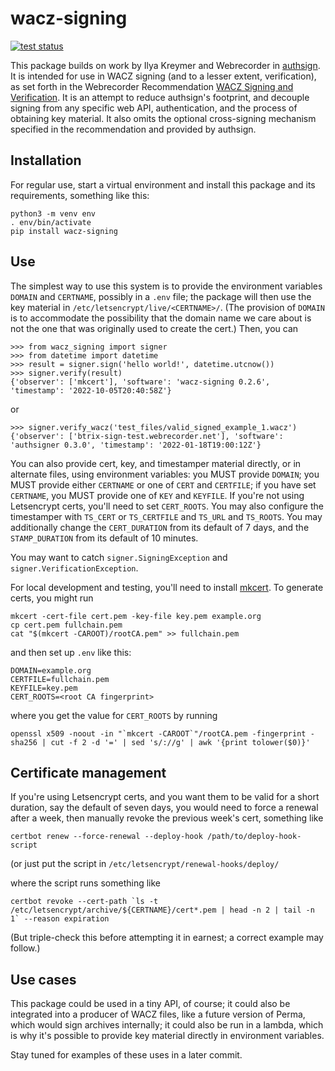 wacz-signing
============

[![test status](https://github.com/harvard-lil/wacz-signing/actions/workflows/tests.yml/badge.svg)](https://github.com/harvard-lil/wacz-signing/actions)

This package builds on work by Ilya Kreymer and Webrecorder in
[authsign](https://github.com/webrecorder/authsign). It is intended
for use in WACZ signing (and to a lesser extent, verification), as set
forth in the Webrecorder Recommendation [WACZ Signing and
Verification](https://specs.webrecorder.net/wacz-auth/0.1.0/). It is
an attempt to reduce authsign's footprint, and decouple signing from
any specific web API, authentication, and the process of obtaining key
material. It also omits the optional cross-signing mechanism specified
in the recommendation and provided by authsign.

Installation
------------

For regular use, start a virtual environment and install this package
and its requirements, something like this:

```
python3 -m venv env
. env/bin/activate
pip install wacz-signing
```

Use
---

The simplest way to use this system is to provide the environment
variables `DOMAIN` and `CERTNAME`, possibly in a `.env` file; the
package will then use the key material in
`/etc/letsencrypt/live/<CERTNAME>/`. (The provision of `DOMAIN` is to
accommodate the possibility that the domain name we care about is not
the one that was originally used to create the cert.) Then, you can

```
>>> from wacz_signing import signer
>>> from datetime import datetime
>>> result = signer.sign('hello world!', datetime.utcnow())
>>> signer.verify(result)
{'observer': ['mkcert'], 'software': 'wacz-signing 0.2.6', 'timestamp': '2022-10-05T20:40:58Z'}
```

or

```
>>> signer.verify_wacz('test_files/valid_signed_example_1.wacz')
{'observer': ['btrix-sign-test.webrecorder.net'], 'software': 'authsigner 0.3.0', 'timestamp': '2022-01-18T19:00:12Z'}
```


You can also provide cert, key, and timestamper material directly, or
in alternate files, using environment variables: you MUST provide
`DOMAIN`; you MUST provide either `CERTNAME` or one of `CERT` and
`CERTFILE`; if you have set `CERTNAME`, you MUST provide one of `KEY`
and `KEYFILE`. If you're not using Letsencrypt certs, you'll need to
set `CERT_ROOTS`. You may also configure the timestamper with `TS_CERT`
or `TS_CERTFILE` and `TS_URL` and `TS_ROOTS`. You may additionally
change the `CERT_DURATION` from its default of 7 days, and the
`STAMP_DURATION` from its default of 10 minutes.

You may want to catch `signer.SigningException` and
`signer.VerificationException`.

For local development and testing, you'll need to install
[mkcert](https://github.com/FiloSottile/mkcert). To generate certs,
you might run

```
mkcert -cert-file cert.pem -key-file key.pem example.org
cp cert.pem fullchain.pem
cat "$(mkcert -CAROOT)/rootCA.pem" >> fullchain.pem
```

and then set up `.env` like this:

```
DOMAIN=example.org
CERTFILE=fullchain.pem
KEYFILE=key.pem
CERT_ROOTS=<root CA fingerprint>
```

where you get the value for `CERT_ROOTS` by running

```
openssl x509 -noout -in "`mkcert -CAROOT`"/rootCA.pem -fingerprint -sha256 | cut -f 2 -d '=' | sed 's/://g' | awk '{print tolower($0)}'
```

Certificate management
----------------------

If you're using Letsencrypt certs, and you want them to be valid for a
short duration, say the default of seven days, you would need to force
a renewal after a week, then manually revoke the previous week's cert,
something like

```
certbot renew --force-renewal --deploy-hook /path/to/deploy-hook-script
```

(or just put the script in `/etc/letsencrypt/renewal-hooks/deploy/`

where the script runs something like

```
certbot revoke --cert-path `ls -t /etc/letsencrypt/archive/${CERTNAME}/cert*.pem | head -n 2 | tail -n 1` --reason expiration
```

(But triple-check this before attempting it in earnest; a correct
example may follow.)

Use cases
---------

This package could be used in a tiny API, of course; it could also be
integrated into a producer of WACZ files, like a future version of
Perma, which would sign archives internally; it could also be run in a
lambda, which is why it's possible to provide key material directly in
environment variables.

Stay tuned for examples of these uses in a later commit.

